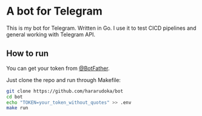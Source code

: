 # A bot for Telegram

This is my bot for Telegram. Written in Go. I use it to test CICD pipelines and general working with Telegram API.

## How to run

You can get your token from [@BotFather](https://t.me/BotFather).

Just clone the repo and run through Makefile:

```bash
git clone https://github.com/hararudoka/bot
cd bot
echo "TOKEN=your_token_without_quotes" >> .env
make run
```
